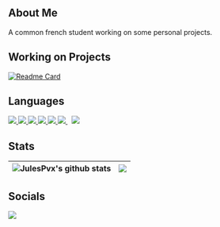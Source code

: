 ## About Me
A common french student working on some personal projects.

## Working on Projects
[![Readme Card](https://github-readme-stats.vercel.app/api/pin/?username=JulesPvx&repo=lycee-connecte-app&theme=github_dark)](https://github.com/JulesPvx/lycee-connecte-app)

## Languages
<p align="left"> 
    <a href="https://www.java.com" target="_blank"> <img src="https://img.icons8.com/color/48/000000/java-coffee-cup-logo.png"/> </a>
    <a href="https://developer.mozilla.org/en-US/docs/Web/JavaScript" target="_blank"> <img src="https://img.icons8.com/color/48/000000/javascript.png"/> </a> 
    <a href="https://www.w3.org/html/" target="_blank"> <img src="https://img.icons8.com/color/48/000000/html-5.png"/> </a> 
    <a href="https://www.w3.org/Style/CSS/Overview.fr.html" target="_blank"> <img src="https://img.icons8.com/color/48/000000/css3.png"/> </a> 
    <a href="https://www.python.org" target="_blank"> <img src="https://img.icons8.com/color/48/000000/python.png"/> </a> 
    <a style="padding-right:8px;" href="https://nodejs.org" target="_blank"> <img src="https://img.icons8.com/color/48/000000/nodejs.png"/> </a>
    <a style="padding-right:8px;" href="https://kotlinlang.org/" target="_blank"> <img src="https://img.icons8.com/color/48/000000/kotlin.png"/> </a> 
</p>

## Stats

| <img align="center" src="https://github-readme-stats.vercel.app/api?username=JulesPvx&show_icons=true&include_all_commits=true&theme=github_dark&hide_border=true" alt="JulesPvx's github stats" /> | <img align="center" src="https://github-readme-stats.vercel.app/api/top-langs/?username=JulesPvx&layout=compact&theme=github_dark&hide_border=true" /> |
| ------------- | ------------- |

## Socials
<p align="left">

<a href = "https://www.instagram.com/jules.pvx/" target="_blank"><img src="https://img.icons8.com/fluent/48/000000/instagram-new.png"/></a>

</p>
